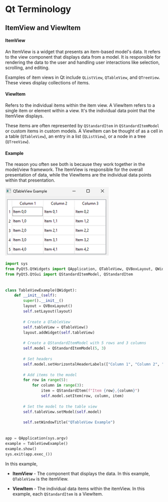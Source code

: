 # Qt Terminology

## ItemView and ViewItem

#### ItemView

An ItemView is a widget that presents an item-based model's data. It refers to the view component that displays data from a model. It is responsible for rendering the data to the user and handling user interactions like selection, scrolling, and editing. 

Examples of item views in Qt include `QListView`, `QTableView`, and `QTreeView`. These views display collections of items.

#### ViewItem

Refers to the individual items within the item view. A ViewItem refers to a single item or element within a view. It's the individual data point that the ItemView displays.

These items are often represented by `QStandardItem` in `QStandardItemModel` or custom items in custom models. A ViewItem can be thought of as a cell in a table (`QTableView`), an entry in a list (`QListView`), or a node in a tree (`QTreeView`).

#### Example

The reason you often see both is because they work together in the model/view framework. The ItemView is responsible for the overall presentation of data, while the ViewItems are the individual data points within that presentation.


![](../images/qt_3.png)

```python
import sys
from PyQt5.QtWidgets import QApplication, QTableView, QVBoxLayout, QWidget
from PyQt5.QtGui import QStandardItemModel, QStandardItem


class TableViewExample(QWidget):
    def __init__(self):
        super().__init__()
        layout = QVBoxLayout()
        self.setLayout(layout)

        # Create a QTableView
        self.tableView = QTableView()
        layout.addWidget(self.tableView)

        # Create a QStandardItemModel with 5 rows and 3 columns
        self.model = QStandardItemModel(5, 3)

        # Set headers
        self.model.setHorizontalHeaderLabels(["Column 1", "Column 2", "Column 3"])

        # Add items to the model
        for row in range(5):
            for column in range(3):
                item = QStandardItem(f"Item {row},{column}")
                self.model.setItem(row, column, item)

        # Set the model to the table view
        self.tableView.setModel(self.model)

        self.setWindowTitle("QTableView Example")


app = QApplication(sys.argv)
example = TableViewExample()
example.show()
sys.exit(app.exec_())
```

In this example,

- **ItemView** - The component that displays the data. In this example, `QTableView` is the itemView.

- **ViewItem** - The individual data items within the itemView. In this example, each `QStandardItem` is a ViewItem.